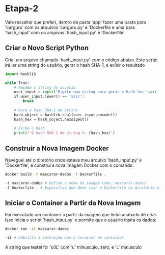 # Etapa-2

Vale ressaltar que preferi, dentro da pasta 'app' fazer uma pasta para 'carguru' com os arquivos 'carguru.py' e 'Dockerfile e uma para 'hash_input' com os arquivos 'hash_input.py' e 'Dockerfile'.

## Criar o Novo Script Python

Criei um arquivo chamado 'hash_input.py' com o código abaixo. Este script irá ler uma string do usuário, gerar o hash SHA-1, e exibir o resultado

```python
import hashlib

while True:
    # Recebe a string do usuário
    user_input = input("Digite uma string para gerar o hash (ou 'sair' para encerrar): ")
    if user_input.lower() == 'sair':
        break
    
    # Gera o hash SHA-1 da string
    hash_object = hashlib.sha1(user_input.encode())
    hash_hex = hash_object.hexdigest()
    
    # Exibe o hash
    print(f'O hash SHA-1 da string é: {hash_hex}')
```

## Construir a Nova Imagem Docker
Naveguei até o diretório onde estava meu arquivo 'hash_input.py' e 'Dockerfile', e construi a nova imagem Docker com o comando:

```bash
docker build -t mascarar-dados -f Dockerfile .  
```
```bash
-t mascarar-dados # Define o nome da imagem como 'mascarar-dados'
-f Dockerfile . # Especifica que deve usar o Dockerfile no diretório atual.
```

## Iniciar o Container a Partir da Nova Imagem
Foi executado um container a partir da imagem que tinha acabado de criar. Isso inicia o script 'hash_input.py' e permite que o usuário insira os dados:
```bash
docker run -it mascarar-dados
```
```bash
-it # Habilita a interação com o terminal do container
```

A string que testei foi 'u0L' com 'u' mínusculo, zero, e 'L' maíusculo